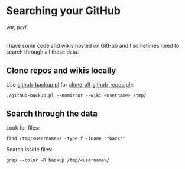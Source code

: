 # Searching your GitHub
###### var, perl

I have some code and wikis hosted on GitHub and I sometimes need to search through all these data.

## Clone repos and wikis locally

Use [github-backup.pl](https://github.com/jreisinger/varia/blob/master/github-backup.pl) (or [clone_all_github_repos.pl](https://github.com/jreisinger/varia/blob/master/clone_all_github_repos.pl)):

    ./github-backup.pl --nomirror --wiki <username> /tmp/

## Search through the data

Look for files:

    find /tmp/<username>/ -type f -iname "*back*"

Search inside files:

    grep --color -R backup /tmp/<username>/
